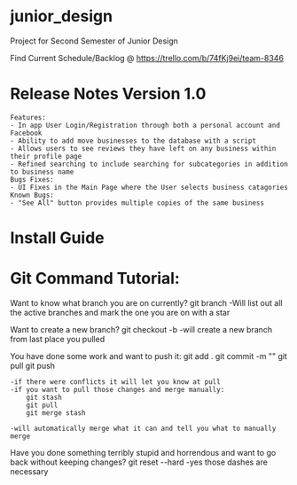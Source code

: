 # junior_design
Project for Second Semester of Junior Design

Find Current Schedule/Backlog @ https://trello.com/b/74fKj9ei/team-8346

# Release Notes Version 1.0
    Features:
    - In app User Login/Registration through both a personal account and Facebook
    - Ability to add move businesses to the database with a script
    - Allows users to see reviews they have left on any business within their profile page
    - Refined searching to include searching for subcategories in addition to business name
    Bugs Fixes:
    - UI Fixes in the Main Page where the User selects business catagories
    Known Bugs:
    - "See All" button provides multiple copies of the same business 

# Install Guide


# Git Command Tutorial:

Want to know what branch you are on currently?
    git branch
    -Will list out all the active branches and mark the one you are on with a star

Want to create a new branch?
    git checkout -b <branchname>
    -will create a new branch from last place you pulled

You have done some work and want to push it:
    git add .
    git commit -m "<insert message here>"
    git pull
    git push

    -if there were conflicts it will let you know at pull
    -if you want to pull those changes and merge manually:
        git stash
        git pull
        git merge stash

    -will automatically merge what it can and tell you what to manually merge

Have you done something terribly stupid and horrendous and want to go back without keeping changes?
    git reset --hard
    -yes those dashes are necessary
